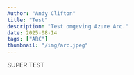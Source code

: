 ```yaml
---
Author: "Andy Clifton"
title: "Test"
description: "Test omgeving Azure Arc."
date: 2025-08-14
tags: ["ARC"]
thumbnail: "/img/arc.jpeg"
---
```




SUPER TEST